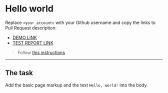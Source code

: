 # Hello world
Replace `<your_account>` with your Github username and copy the links to Pull Request description:
- [DEMO LINK](https://ZemerIhor.github.io/layout_hello-world/)
- [TEST REPORT LINK](https://ZemerIhor.github.io/layout_hello-world/report/html_report/)

> Follow [this instructions](https://mate-academy.github.io/layout_task-guideline/#how-to-solve-the-layout-tasks-on-github)
___

## The task 
Add the basic page markup and the text `Hello, world!` into the body.
